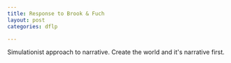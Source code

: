 ```yaml
---
title: Response to Brook & Fuch
layout: post
categories: dflp

---
```


Simulationist approach to narrative. Create the world and it's narrative first.
